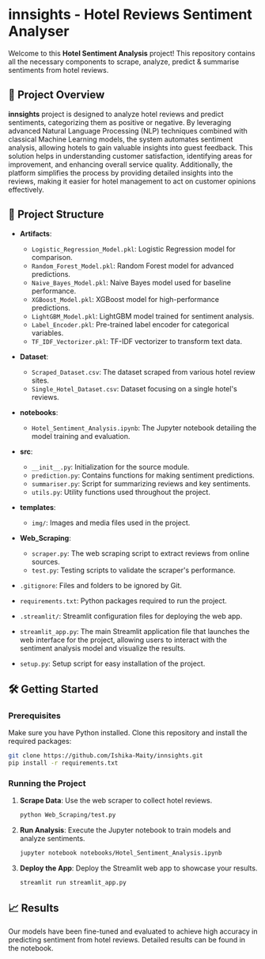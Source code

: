 # innsights - Hotel Reviews Sentiment Analyser

Welcome to this **Hotel Sentiment Analysis** project! This repository contains all the necessary components to scrape, analyze, predict & summarise sentiments from hotel reviews.

## 🚀 Project Overview

**innsights** project is designed to analyze hotel reviews and predict sentiments, categorizing them as positive or negative. By leveraging advanced Natural Language Processing (NLP) techniques combined with classical Machine Learning models, the system automates sentiment analysis, allowing hotels to gain valuable insights into guest feedback. This solution helps in understanding customer satisfaction, identifying areas for improvement, and enhancing overall service quality. Additionally, the platform simplifies the process by providing detailed insights into the reviews, making it easier for hotel management to act on customer opinions effectively.

## 📂 Project Structure

- **Artifacts**:  
  - `Logistic_Regression_Model.pkl`: Logistic Regression model for comparison.
  - `Random_Forest_Model.pkl`: Random Forest model for advanced predictions.
  - `Naive_Bayes_Model.pkl`: Naive Bayes model used for baseline performance.
  - `XGBoost_Model.pkl`: XGBoost model for high-performance predictions.
  - `LightGBM_Model.pkl`: LightGBM model trained for sentiment analysis.
  - `Label_Encoder.pkl`: Pre-trained label encoder for categorical variables.
  - `TF_IDF_Vectorizer.pkl`: TF-IDF vectorizer to transform text data.

- **Dataset**:  
  - `Scraped_Dataset.csv`: The dataset scraped from various hotel review sites.
  - `Single_Hotel_Dataset.csv`: Dataset focusing on a single hotel's reviews.

- **notebooks**:  
  - `Hotel_Sentiment_Analysis.ipynb`: The Jupyter notebook detailing the model training and evaluation.

- **src**:  
  - `__init__.py`: Initialization for the source module.
  - `prediction.py`: Contains functions for making sentiment predictions.
  - `summariser.py`: Script for summarizing reviews and key sentiments.
  - `utils.py`: Utility functions used throughout the project.

- **templates**:  
  - `img/`: Images and media files used in the project.

- **Web_Scraping**:  
  - `scraper.py`: The web scraping script to extract reviews from online sources.
  - `test.py`: Testing scripts to validate the scraper's performance.

- `.gitignore`: Files and folders to be ignored by Git.
- `requirements.txt`: Python packages required to run the project.
- `.streamlit/`: Streamlit configuration files for deploying the web app.
- `streamlit_app.py`: The main Streamlit application file that launches the web interface for the project, allowing users to interact with the sentiment analysis model and visualize the results.
- `setup.py`: Setup script for easy installation of the project.

## 🛠️ Getting Started

### Prerequisites

Make sure you have Python installed. Clone this repository and install the required packages:

```bash
git clone https://github.com/Ishika-Maity/innsights.git
pip install -r requirements.txt
```

### Running the Project

1. **Scrape Data**: Use the web scraper to collect hotel reviews.
   ```bash
   python Web_Scraping/test.py
   ```

2. **Run Analysis**: Execute the Jupyter notebook to train models and analyze sentiments.
   ```bash
   jupyter notebook notebooks/Hotel_Sentiment_Analysis.ipynb
   ```

3. **Deploy the App**: Deploy the Streamlit web app to showcase your results.
   ```bash
   streamlit run streamlit_app.py
   ```

## 📈 Results

Our models have been fine-tuned and evaluated to achieve high accuracy in predicting sentiment from hotel reviews. Detailed results can be found in the notebook.

